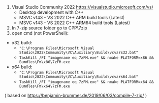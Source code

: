 1. Visual Studio Community 2022 https://visualstudio.microsoft.com/vs/
   - Desktop development with C++
   - MSVC v143 - VS 2022 C++ ARM build tools (Latest)
   - MSVC v143 - VS 2022 C++ ARM64 build tools (Latest)
2. In 7-zip source folder go to CPP\7zip
3. open cmd (not PowerShell):
 - x32 build:
   - `"C:\Program Files\Microsoft Visual Studio\2022\Community\VC\Auxiliary\Build\vcvars32.bat"`
   - `TaskKill /FI "imagename eq 7zFM.exe" && nmake PLATFORM=x86 && Bundles\Fm\x86\7zFM.exe`
 - x64 build:
   - `"C:\Program Files\Microsoft Visual Studio\2022\Community\VC\Auxiliary\Build\vcvars64.bat"`
   - `TaskKill /FI "imagename eq 7zFM.exe" && nmake PLATFORM=x64 && Bundles\Fm\x64\7zFM.exe`

( based on https://benjamin-brummer.de/2019/06/03/compile-7-zip/ )